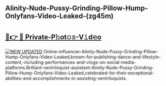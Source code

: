 ## Alinity-Nude-Pussy-Grinding-Pillow-Hump-Onlyfans-Video-Leaked-(zg45m)


# <h2><a href="https://mediaupload.pro?-19M">🔗👉 🔴 Private-P𝚑ot𝚘𝚜-V𝚒d𝚎o</a></h2>

[![NEW UPDATED](https://i.imgur.com/0qMVB7G.gif)](https://mediaupload.pro?-19M)
Online-influencer-Alinity-Nude-Pussy-Grinding-Pillow-Hump-Onlyfans-Video-Leaked,known-for-publishing-dance-and-lifestyle-content,-including-performances-and-vlogs-on-social-media-platforms.Brilliant-ventriloquist-assistant-Alinity-Nude-Pussy-Grinding-Pillow-Hump-Onlyfans-Video-Leaked,celebrated-for-their-exceptional-abilities-and-accomplishments-in-assisting-ventriloquists.  